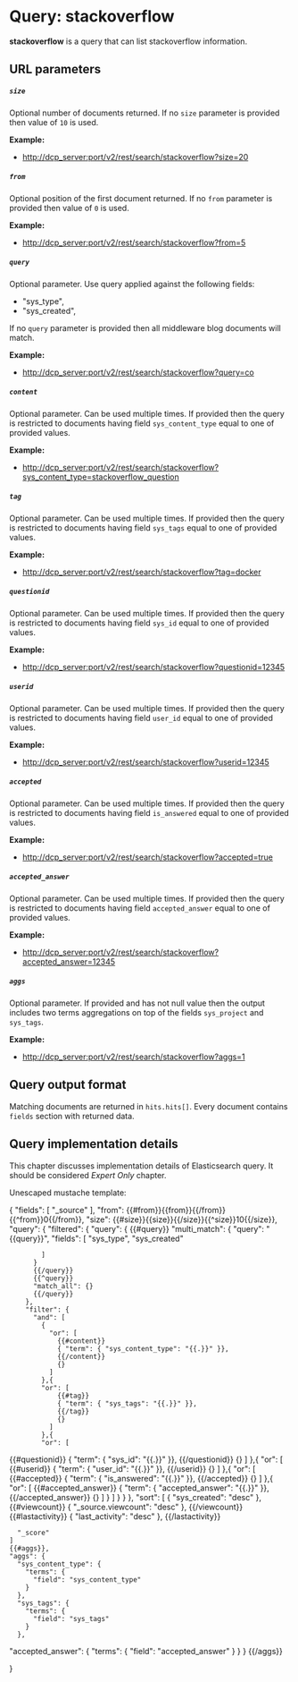 # Query: stackoverflow

**stackoverflow** is a query that can list stackoverflow information. 

## URL parameters

##### `size`

Optional number of documents returned. If no `size` parameter is provided then value of `10` is used.

**Example:**

- <http://dcp_server:port/v2/rest/search/stackoverflow?size=20>

##### `from`

Optional position of the first document returned. If no `from` parameter is provided then value of `0` is used.

**Example:**

- <http://dcp_server:port/v2/rest/search/stackoverflow?from=5>

##### `query`

Optional parameter. Use query applied against the following fields:

- "sys_type",
- "sys_created",

If no `query` parameter is provided then all middleware blog documents will match.

**Example:**

- <http://dcp_server:port/v2/rest/search/stackoverflow?query=co>

##### `content`

Optional parameter. Can be used multiple times.
If provided then the query is restricted to documents having field `sys_content_type` equal to one of provided values.

**Example:**

- <http://dcp_server:port/v2/rest/search/stackoverflow?sys_content_type=stackoverflow_question>

##### `tag`

Optional parameter. Can be used multiple times.
If provided then the query is restricted to documents having field `sys_tags` equal to one of provided values.

**Example:**

- <http://dcp_server:port/v2/rest/search/stackoverflow?tag=docker>

##### `questionid`

Optional parameter. Can be used multiple times.
If provided then the query is restricted to documents having field `sys_id` equal to one of provided values.

**Example:**

- <http://dcp_server:port/v2/rest/search/stackoverflow?questionid=12345>

##### `userid`

Optional parameter. Can be used multiple times.
If provided then the query is restricted to documents having field `user_id` equal to one of provided values.

**Example:**

- <http://dcp_server:port/v2/rest/search/stackoverflow?userid=12345>

##### `accepted`

Optional parameter. Can be used multiple times.
If provided then the query is restricted to documents having field `is_answered` equal to one of provided values.

**Example:**

- <http://dcp_server:port/v2/rest/search/stackoverflow?accepted=true>

##### `accepted_answer`

Optional parameter. Can be used multiple times.
If provided then the query is restricted to documents having field `accepted_answer` equal to one of provided values.

**Example:**

- <http://dcp_server:port/v2/rest/search/stackoverflow?accepted_answer=12345>

##### `aggs`

Optional parameter. If provided and has not null value then the output includes two terms aggregations on top
of the fields `sys_project` and `sys_tags`.

**Example:**

- <http://dcp_server:port/v2/rest/search/stackoverflow?aggs=1>

## Query output format

Matching documents are returned in `hits.hits[]`. Every document contains `fields` section with returned data.

## Query implementation details

This chapter discusses implementation details of Elasticsearch query. It should be considered _Expert Only_ chapter.

Unescaped mustache template:

{
    "fields": [
      "_source"
    ],
    "from": {{#from}}{{from}}{{/from}}{{^from}}0{{/from}},
    "size": {{#size}}{{size}}{{/size}}{{^size}}10{{/size}},
    "query": {
      "filtered": {
        "query": {
          {{#query}}
          "multi_match": {
            "query": "{{query}}",
            "fields": [
              "sys_type",
              "sys_created"

            ]
          }
          {{/query}}
          {{^query}}
          "match_all": {}
          {{/query}}
        },
        "filter": {
          "and": [
            {
              "or": [
                {{#content}}
                { "term": { "sys_content_type": "{{.}}" }},
                {{/content}}
                {}
              ]
            },{
            "or": [
                {{#tag}}
                { "term": { "sys_tags": "{{.}}" }},
                {{/tag}}
                {}
              ]
            },{
            "or": [
{{#questionid}}
{ "term": { "sys_id": "{{.}}" }},
{{/questionid}}
{}
]
},{
            "or": [
{{#userid}}
{ "term": { "user_id": "{{.}}" }},
{{/userid}}
{}
]
},{
            "or": [
{{#accepted}}
{ "term": { "is_answered": "{{.}}" }},
{{/accepted}}
{}
]
},{
            "or": [
{{#accepted_answer}}
{ "term": { "accepted_answer": "{{.}}" }},
{{/accepted_answer}}
{}
]
}
          ]
        }
      }
    },
    "sort": [
      { "sys_created": "desc" },
      {{#viewcount}} { "_source.viewcount": "desc" }, {{/viewcount}}
      {{#lastactivity}} { "last_activity": "desc" }, {{/lastactivity}}

      "_score"
    ]
    {{#aggs}},
    "aggs": {
      "sys_content_type": {
        "terms": {
          "field": "sys_content_type"
        }
      },
      "sys_tags": {
        "terms": {
          "field": "sys_tags"
        }
      },
"accepted_answer": {
"terms": {
"field": "accepted_answer"
}
}
    }
   {{/aggs}}


}
